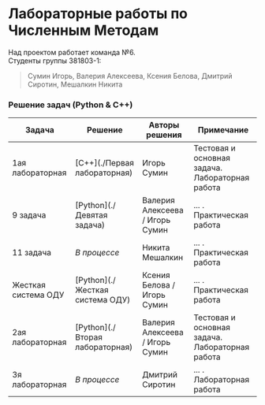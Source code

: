 Лабораторные работы по Численным Методам
========

Над проектом работает команда №6.  
Студенты группы 381803-1:  
> Сумин Игорь, Валерия Алексеева, Ксения Белова, Дмитрий Сиротин, Мешалкин Никита

### Решение задач (Python & C++)

| Задача | Решение | Авторы решения | Примечание |
|---| ----- | -------- |-----|
|1ая лабораторная| [C++](./Первая лабораторная)| Игорь Сумин |Тестовая и основная задача. Лабораторная работа|
|9 задача| [Python](./Девятая задача)| Валерия Алексеева / Игорь Сумин | ... . Практическая работа |
|11 задача| *В процессе* | Никита Мешалкин | ... . Практическая работа |
|Жесткая система ОДУ| [Python](./Жесткая система ОДУ)| Ксения Белова / Игорь Сумин | ... . Практическая работа |
|2ая лабораторная| [Python](./Вторая лабораторная)| Валерия Алексеева / Игорь Сумин |Тестовая и основная задача. Лабораторная работа|
|3я лабораторная| *В процессе* | Дмитрий Сиротин | ... . Лабораторная работа |